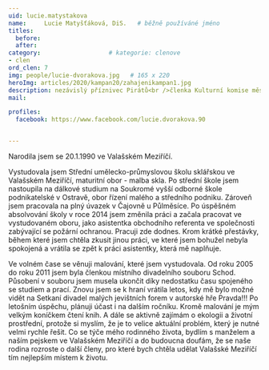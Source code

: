 ```yaml
---
uid: lucie.matystakova
name:     Lucie Matyšťáková, DiS.  	# běžně používáné jméno
titles:
  before: 
  after:
category:                   # kategorie: clenove
- clen
ord_clen: 7
img: people/lucie-dvorakova.jpg   # 165 x 220
heroImg: articles/2020/kampan20/zahajenikampan1.jpg
description: nezávislý příznivec Pirátů<br />členka Kulturní komise města VM # kratký popis, max 160 znaků
mail:

profiles:
  facebook: https://www.facebook.com/lucie.dvorakova.90


---
```


Narodila jsem se 20.1.1990 ve Valašském Meziříčí.

Vystudovala jsem Střední umělecko-průmyslovou školu sklářskou ve Valašském Meziříčí, maturitní obor - malba skla. Po střední škole jsem nastoupila na dálkové studium na Soukromé vyšší odborné škole podnikatelské v Ostravě, obor řízení malého a středního podniku. Zároveň jsem pracovala na plný úvazek v Čajovně u Půlměsíce. Po úspěšném absolvování školy v roce 2014 jsem změnila práci a začala pracovat ve vystudovaném oboru, jako asistentka obchodního referenta ve společnosti zabývající se požární ochranou. Pracuji zde dodnes. Krom krátké přestávky, během které jsem chtěla zkusit jinou práci, ve které jsem bohužel nebyla spokojená a vrátila se zpět k práci asistentky, která mě naplňuje.

Ve volném čase se věnuji malování, které jsem vystudovala. Od roku 2005 do roku 2011 jsem byla členkou místního divadelního souboru Schod. Působení v souboru jsem musela ukončit díky nedostatku času spojeného se studiem a prací. Znovu jsem se k hraní vrátila letos, kdy mě bylo možné vidět na Setkaní divadel malých jevištních forem v autorské hře Pravda!!! Po letošním úspěchu, plánuji účast i na dalším ročníku. Kromě malování je mým velkým koníčkem čtení knih. A dále se aktivně zajímám o ekologii a životní prostřední, protože si myslím, že je to velice aktuální problém, který je nutné velmi rychle řešit. Co se týče mého rodinného života, bydlím s manželem a naším pejskem ve Valašském Meziříčí a do budoucna doufám, že se naše rodina rozroste o další členy, pro které bych chtěla udělat Valašské Meziříčí tím nejlepším místem k životu. 
